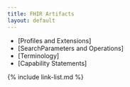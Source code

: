 ```yaml
---
title: FHIR Artifacts
layout: default
---
```


- [Profiles and Extensions]
- [SearchParameters and Operations]
- [Terminology]
- [Capability Statements]

{% include link-list.md %}
